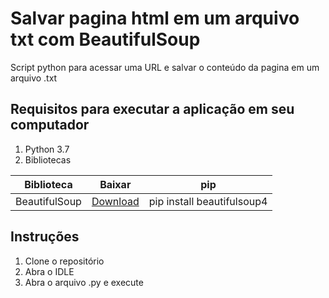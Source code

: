 # Salvar pagina html em um arquivo txt com BeautifulSoup
Script python para acessar uma URL e salvar o conteúdo da pagina em um arquivo .txt

## Requisitos para executar a aplicação em seu computador
1. Python 3.7
2. Bibliotecas

Biblioteca    | Baixar        | pip
------------- | ------------- | ---------
BeautifulSoup | [Download](https://pypi.org/project/beautifulsoup4/)                 | pip install beautifulsoup4

## Instruções
1. Clone o repositório
2. Abra o IDLE
3. Abra o arquivo .py e execute
